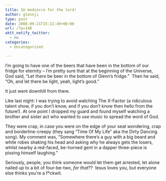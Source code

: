 ```yaml
---
title: Im mediocre for the lord!
author: glennji
type: post
date: 2008-09-21T15:22:49+00:00
url: /?p=148
aktt_notify_twitter:
  - no
categories:
  - Uncategorized

---
```

I&#8217;m going to have one of the beers that have been in the bottom of our fridge for eternity &#8211; I&#8217;m pretty sure that at the beginning of the Universe, God said, &#8220;Let there be beer in the bottom of Glenn&#8217;s fridge.&#8221;  Then he said, &#8220;Oh, and let there be light, yeah, light&#8217;s good.&#8221;
  
It just went downhill from there.
  
Like last night: I was trying to avoid watching The X-Factor (a ridiculous talent show, if you don&#8217;t know, and if you don&#8217;t know then hello from the future!). At one point I dropped my guard and found myself watching a brother and sister act who wanted to use music to spread the word of God.
  
They were crap, in case you were on the edge of your seat wondering, crap and borderline-creepy (they sang &#8220;Time Of My Life&#8221; aka the Dirty Dancing song). My comment was, &#8220;Somewhere there&#8217;s a guy with a big beard and white robes shaking his head and asking why he always gets the losers, whilst nearby a red-faced, be-horned gent in a dapper three-piece is pissing himself laughing.&#8221;
  
Seriously, people, you think someone would let them get arrested, let alone nailed up to a bit of four-be-two, _for that_??  Iesus loves you, but everyone else thinks you&#8217;re a f*ckwit.
